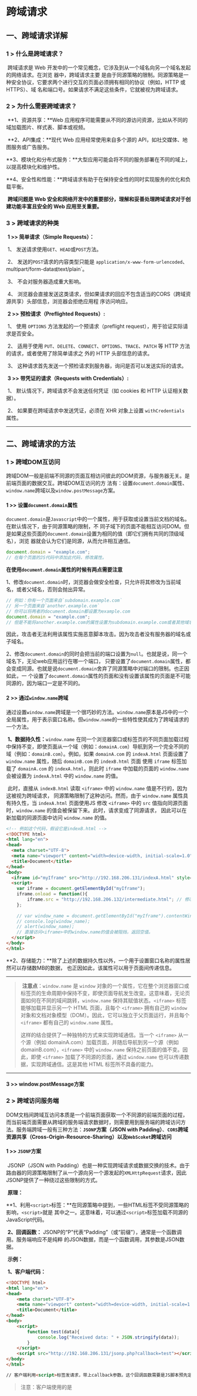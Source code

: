 # 跨域请求

## 一、跨域请求详解

### 	1 > 什么是跨域请求？

​		跨域请求是 Web 开发中的一个常见概念，它涉及到从一个域名向另一个域名发起的网络请求。在浏览	器中，跨域请求主要	是由于同源策略的限制。同源策略是一种安全协议，它要求两个进行交互的页面必须拥有相同的协议（例如，HTTP 或 HTTPS）、域	名和端口号。如果请求不满足这些条件，它就被视为跨域请求。

### 	2 > 为什么需要跨域请求？

​		**1、资源共享：**Web 应用程序可能需要从不同的源访问资源，比如从不同的域加载图片、样式表、脚本或视频。

​		**2、API集成：**现代 Web 应用经常使用来自多个源的 API，如社交媒体、地图服务或广告服务。

​		**3、模块化和分布式服务：**大型应用可能会将不同的服务部署在不同的域上，以提高模块化和维护性。

​		**4、安全性和性能：**跨域请求有助于在保持安全性的同时实现服务的优化和负载平衡。

​		**跨域问题是 Web 安全和网络开发中的重要部分，理解和妥善处理跨域请求对于创建功能丰富且安全的 	Web 应用至关重要。**

### 	3 > 跨域请求的种类

​		**1 >> 简单请求（Simple Requests）：**

​			1、 发送请求使用`GET`、`HEAD`或`POST`方法。

​			2、 发送的`POST`请求的内容类型只能是 `application/x-www-form-urlencoded`、multipart/form-data` 或 `text/plain`。

​			3、 不会对服务器造成重大影响。

​			4、 浏览器会直接发送这类请求，但如果请求的回应不包含适当的CORS（跨域资源共享）头部信息，浏览器会拒绝应用程		序访问响应。

​		**2 >> 预检请求（Preflighted Requests）:**

​			1、 使用 `OPTIONS` 方法发起的一个预请求（preflight request），用于验证实际请求是否安全。

​			2、 适用于使用 `PUT`、`DELETE`、`CONNECT`、`OPTIONS`、`TRACE`、`PATCH` 等 HTTP 方法的请求，或者使用了除简单请求之		外的 HTTP 头部信息的请求。

​			3、 这种请求首先发送一个预检请求到服务器，询问是否可以发送实际的请求。

​		**3 >> 带凭证的请求（Requests with Credentials）:**

​			1、 默认情况下，跨域请求不会发送任何凭证（如 cookies 和 HTTP 认证相关数据）。

​			2、 如果要在跨域请求中发送凭证，必须在 XHR 对象上设置 `withCredentials` 属性。

---



## 二、跨域请求的方法



### 	1 >  跨域DOM互访问

​		跨域DOM一般是前端不同源的页面互相访问彼此的DOM资源，与服务器无关。是前端页面的数据交互。跨域DOM互访问的方	法有：设置`document.domain`属性、`window.name`跨域以及`window.postMessage`方案。

#### 			1 >> 设置`document.domain`属性

​		`document.domain`是`Javascript`中的一个属性，用于获取或设置当前文档的域名。在默认情况下，由于同源策略的限制，不	同子域下的页面不能相互访问DOM。但是如果这些页面的`document.domain`设置为相同的值（即它们拥有共同的顶级域名），浏览	器就会认为它们是同源，从而允许相互通信。

```javascript
document.domain = "example.com";
// 在每个页面的JS代码中添加此代码，修改属性。
```

​		**在使用`document.domain`属性的时候有两点需要注意**

​		1、修改`document.domain`时，浏览器会做安全检查，只允许将其修改为当前域名，或者父域名，否则会抛出异常。

```javascript
// 例如：你有一个页面来自`subdomain.example.com`
// 另一个页面来自`another.example.com`
// 你可以将两者的document.domain都设置为example.com
document.domain = "example.com";
// 但是不能将another.example.com的属性设置为subdomain.example.com或者其他域名。
```

​		因此，攻击者无法利用该属性实施恶意脚本攻击。因为攻击者没有服务器的域名或子域名。

​		2、修改`document.domain`的同时会把当前的端口设置为`null`。也就是说，同一个域名下，无论web应用运行在哪一个端口，	只要设置了`document.domain`属性，都会变成同源。也就是说`document.domain`舍弃了同源策略中对端口的限制。也正因如此，一	个设置了`document.domain`属性的页面和没有设置该属性的页面是不可能同源的，因为端口一定是不同的。

#### 2 >> 通过`window.name`跨域

​		通过设置`window.name`跨域是一个很巧妙的方法。`window.name`原本是JS中的一个全局属性，用于表示窗口名称。但`window.name`的一些特性使其成为了跨域请求的一个方法。

​		**1、数据持久性：**`window.name` 在同一个浏览器窗口或标签页的不同页面加载过程中保持不变，即使页面从一个域（例如：`domainA.com`）导航到另一个完全不同的域（例如：`domainB.com`）。例如，如果 	`domainA.com` 的 `indexA.html` 页面设置了 `window.name` 属性，随后 `domainB.com` 的 `indexB.html` 页面	使用 `iframe` 标签加载了 `domainA.com` 的 `indexA.html`，则此时 `iframe` 中加载的页面的 `window.name` 	会被设置为 `indexA.html` 中的 `window.name` 的值。

​		此时，直接从 `indexB.html` 读取 `<iframe>` 中的 `window.name` 值是不行的，因为这被视为跨域请求，	同源策略限制了这种访问。然而，由于 `window.name` 属性具有持久性，当 `indexA.html` 页面使用JS 修改 	`<iframe>` 中的 `src` 值指向同源页面时，`window.name` 的值会被保留下来。此时，请求变成了同源请求，	因此可以在新加载的同源页面中访问 `window.name` 的值。

```html
<!-- 例如这个代码，假设它是indexB.html -->
<!DOCTYPE html>
<html lang="en">
<head>
  <meta charset="UTF-8">
  <meta name="viewport" content="width=device-width, initial-scale=1.0">
  <title>Document</title>
</head>
<body>
  <iframe id="myIframe" src="http://192.168.206.131/indexA.html" style="display:none;"></iframe>
  <script>
    var iframe = document.getElementById("myIframe");
    iframe.onload = function(){
     	iframe.src = "http://192.168.206.132/intermediate.html"; // 修改src为同源页面。
    };
      
    // var window_name = document.getElementById("myIframe").contentWindow.name;
    // console.log(window_name);
    // alert(window_name);
    // 直接访问<iframe>中的window.name的值会被阻挡，返回空值。
  </script>
</body>
</html>
```

​		**2、存储能力：**除了上述的数据持久性以外，一个用于设置窗口名称的属性居然可以存储数MB的数据，	也正因如此，该属性可以用于页面间传递信息。

---

> ​	**注意点**：`window.name` 是 `window` 对象的一个属性，它在整个浏览器窗口或标签页的生命周期中保持不变，即使页面导航发生改变。这意味着，无论页面如何在不同的域间跳转，`window.name` 保持其赋值状态。`<iframe>` 标签能够加载并显示另一个 HTML 页面，且每个 `<iframe>` 拥有自己的 `window` 对象和文档对象模型（DOM）。因此，它可以独立于父页面运行，并且每个 `<iframe>` 都有自己的 `window.name` 属性。
>
> 这样的结合提供了一种独特的方式来实现跨域通信。当一个 `<iframe>` 从一个源（例如 domainA.com）加载页面，并随后导航到另一个源（例如 domainB.com），`<iframe>` 中的 `window.name` 保持之前页面的值不变。因此，即使 `<iframe>` 加载了不同源的页面，通过 `window.name` 也可以传递数据，实现跨域通信。这是其他 HTML 标签所不具备的能力。

---

#### 3 >> window.postMessage方案





### 2 > 跨域访问服务端

​	DOM文档间跨域互访问本质是一个前端页面获取一个不同源的前端页面的过程，而当前端页面需要从跨域的服务端请求数据时，则需要用到服务端的跨域访问方法。服务端跨域一般有三种方法：**`JSONP`方案（JSON with Padding）**、**`CORS`跨域资源共享（Cross-Origin-Resource-Sharing）**以及**`WebScoket`跨域访问**

#### 1 >> `JSONP`方案

​	JSONP（JSON with Padding）也是一种实现跨域请求或数据交换的技术。由于路由器的同源策略限制了从一个源向另一个源发起的`XMLHttpRequest`请求，因此JSONP提供了一种绕过这些限制的方式。



​	**原理：**

​		**1、利用`<script>`标签：**在同源策略中提到，一些HTML标签不受同源策略的影响，`<script>`就是	其中之一。这意味着，可以通过`<script>`标签加载不同源的JavaScript代码。

​		**2、回调函数：** JSONP的“P”代表“Padding”（或“前缀”），通常是一个函数调用。服务端响应不是纯粹	的JSON数据，而是一个函数调用，其参数是JSON数据。



​	**示例：**

​		**1、客户端代码：**

```html
<!DOCTYPE html>
<html lang="en">
<head>
    <meta charset="UTF-8">
    <meta name="viewport" content="width=device-width, initial-scale=1.0">
    <title>Document</title>
</head>
<body>
    <script>
        function test(data){
            console.log("Received data: " + JSON.stringify(data));
        }
    </script>
    <script src="http://192.168.206.131/jsonp.php?callback=test"></script>
</body>
</html>

// 客户端利用<script>标签发请求，带上callback参数。这个回调函数需要是JS脚本预先定义好的函数名。
```

> 注意：客户端使用的是<script>标签请求数据，而<script>标签请求外部JS代码是不受同源策略限制的。所以需要注意的是，这个<script>请求获得的数据本质是JS代码。

​		**2、服务端代码：**

```php
<?php
    $data = array( // 定义一个数组
        'name' => 'John',
        'age' => 25,
        'city' => 'New York'
    );

    if (isset($_GET['callback'])) { // 判断是否有回调函数参数
        header('Content-Type: text/javascript');
        echo $_GET['callback'] . '(' . json_encode($data) . ');'; // 将数组序列化为json字符串。拼接回调函数，使其成为JS代码。
    } else {
        header('Content-Type: application/x-json');
        echo json_encode($data);
    }
```

>注意第10行代码，这一段拼接了一段JS代码，并将其响应给前端。
>例如： 假设前端发起的请求为："http://192.168.206.131/jsonp.php?callback=alert"
>后端响应的值为：JSON。那么后端代码会响应拼接为如下内容：

```javascript
// 由于这一段 'echo $_GET['callback'] . '(' . json_encode($data) . ');';''
// 因此响应被拼接为：
alert("JSON")
```

> 因此，这段后端代码返回值其实是一段JS代码。也正因如此，即符合<script>请求数据的格式，同时绕过了同源策略的限制。



​	**缺点**

​		**1、安全问题：**JSONP有潜在的安全风险，因为它允许执行来自第三方服务器的脚本。如果第三方服务器不可信，这可能导致跨站脚本攻击（XSS）。

​		**2、请求方法限制为GET：**JSONP仅支持GET请求，这限制了它的用途，尤其是对于需要POST、PUT、DELETE等HTTP方法的应用。

​		**3、错误处理不足：**与XMLHttpRequest或Fetch API相比，JSONP在错误处理方面提供的支持较少。



​	**总结**

​		由于上述各种缺点，JSONP仅可作为跨源方案的一种，但不被大规模使用，因为有更好的替代方案：CORS。CORS在各方面都比JSONP要跟适合在跨域请求的时候使用，因为其就是为跨域请求设计的。



#### 2 >> `CORS`跨域资源共享

​		**概述：**CORS（Cross-Origin Resource Sharing 跨源资源共享，通俗译为跨域资源共享）是一种基于HTTP头的机制，该机制通过允许服务器标识除了它自己以外的其他源，使得浏览器允许这些源访问加载自己的资源。跨源资源共享还通过一种机制来检查服务器是否会允许要发送的真实请求，该机制通过浏览器发起一个到服务器托管的跨源资源的“预检”请求。在预检中，浏览器发送的头中标示有 HTTP 方法和真实请求中会用到的头。预检请求（preflight request）在后面还会讲到。



​		**CORS应用场景：**

​			在下面的场景中需要CORS策略来确保资源安全共享。

​			**1、由`XMLHttpRequest`或`Fetch API`发起的跨源HTTP请求：**当一个网页尝试使用JavaScript脚本发送一个数据请求（通过`XMLHttpRequest`或`Fetch API`）的时候，会涉及到CORS。如果目标服务器没有通过CORS头部明确允许跨源请求，浏览器将阻止这些请求。

​			**2、Web字体（通过 @font-face 使用跨源字体资源）：**网站设计中经常会用到来自其他源的字体文件。为了在CSS中使用这些跨源字体资源（如TrueType字体），需要目标服务器支持CORS，允许字体资源的跨源使用。

​			**3、WebGL贴图：**在使用WebGL进行3D渲染时，可能需要加载来自其他源的贴图（纹理）。这同样需要目标服务器通过CORS允许跨源访问。

​			**4、使用 `drawImage() `将图片或视频画面绘制到 canvas：**当使用HTML的 `<canvas>` 元素绘制来自不同源的图像或视频时（例如，使用 `drawImage()` 方法），CORS同样是必要的。如果图像或视频源没有正确的CORS响应头，浏览器会限制对这些资源的访问，以避免安全问题，如跨站脚本攻击。

​			**5、来自图像的 CSS 图形：**CSS可以使用来自不同源的图像作为图形装饰（例如，背景图片）。如果这些图像资源没有适当的CORS设置，它们可能无法在网页上正确显示。

---

> ​			由于不考虑前端开发，所以本文主要讨论第一种使用场景，即复杂请求与CORS相关。

---

​		**哪些请求场景可以不需要CORS：**

​			**1、简单请求（simple request）：**简单请求是跨源请求的一种，其特点是不会触发CORS。一个HTTP请求如何被视为简单请求后面会讲到。

​			**2、从脚本中加载资源：**当Web页面从其他源加载脚本（如`<script src="...">`）时，这些请求不受CORS限制。前面提到`<script>`标签不受同源策略的限制，更不用说是专门为了克服同源策略的CORS了。这样做允许从CDN等外部源加载库和框架。

​			**3、样式表和媒体资源：**同上，`<link>`标签或`@import`从其他源加载CSS样式表也不受同源策略和CORS影响。类似的还有`<img>`、`<vidio>`以及`<audio>`等标签也可以跨源加载，不需要CORS。

​			**4、其他嵌入的资源：**通过`<iframe>`嵌入的页面，通过`<obiect>`、`<embed>`和`<applet>`嵌入的资源同样不需要CORS。

​			**5、Public APIs：**公开的API（数据接口）如果设计为可以被跨域请求，则一般会主动设置CORS头部以允许任何来源的请求，这种情况也不需要客户端设置CORS。



​		**功能概述**

​			CORS新增了一组HTTP标头字段，允许服务器声明哪些源站通过浏览器有权限访问哪些资源。另外，规范要求对那些可能对服务器数据产生副作用的HTTP请求方法（特别是GET以外的HTTP请求），浏览器必须首先使用`OPTIONS`方法发起一个预检请求（preflight request），从而获知服务端是否允许该跨源请求。服务器确认请求之后，才发起实际的HTTP请求。在预检请求的返回中，服务器端也可以通知客户端，是否需要携带身份凭证（例如Cookie和HTTP认证相关数据）。CORS请求失败会产生错误，但是为了安全，在JavaScript代码层面无法获知具体问题，只能查看浏览器控制台。



​		**访问控制场景**

​			通过三个场景来演示跨源资源共享机制的工作原理。

​		**1 >>> 简单请求：**

​			上面提到简单请求不会触发CORS预检机制，不需要发送一个`HTTP OPTIONS`情求来询问服务器是否允许跨源访问。那么如何判断一个HTTP请求是否是简单请求呢？根据官方文档，若请求满足所有下述条件**（注意是所有条件）**，则该请求可视为简单请求：

​			**1、请求方法：**简单请求必须是`GET`、`HEAD`或`POST`请求方法之一。

​			**2、允许的HTTP头部：**简单请求只能包含某些特定的HTTP头部。除了浏览器自动设置的标准头部（如`Connection`、`User-Agent`）之外，只有以下几种头部被允许：

```http
-----------------------------------------
1、Accept: 告诉服务器客户端能够处理的内容类型
2、Accept-Language: 告诉服务器客户偏好的语言
3、Content-Language: 告诉服务器请求主体中使用的语言
4、Content-Type: 告诉服务器请求的主体的媒体类型
5、Range: 用于请求文档的部分内容（只允许简单的范围标头值，如`bytes=256-`）
```

​			**3、Content-Type标头的媒体类型：**当使用POST方法时，`Content-Type`头部的值被限制为以下三种之一：

```http
-----------------------------------------
1、text/plain: 纯文本格式
2、multipart/form-data: 用于文件上传，与HTML表单中的`enctype`属性值相同。
3、application/x-www-form-urlencoded: 标准的编码格式，与HTML表单的默认类型相同
```

​			**4、`XMLHttpRequest`上传监听器：**如果请求是使用 [`XMLHttpRequest`](https://developer.mozilla.org/zh-CN/docs/Web/API/XMLHttpRequest) 对象发出的，在返回的 		`XMLHttpRequest.upload` 对象属性上没有注册任何事件监听器；也就是说，给定`XMLHttpRequest` 实例 `xhr`，没有调用 `xhr.upload.addEventListener()`，以监听该上传请求。

​			**5、没有使用`ReadableStream`对象：**

​				`ReadableStream`对象是一种可以用来读取数据流的Web API。它们常用于处理大型数据集或者需要按块读取的数据，例如视频流或大型文件。

​			在简单请求中，你不能使用`ReadableStream`对象发送数据。这是因为使用数据流意味着请求可能涉及大量数据的连续传输，这超出了简单请求的范围。

​			简单请求通常包含更静态的数据负载，如字符串或JSON对象，而不是连续流动的数据。因此，如果一个请求使用了`ReadableStream`对象，它就会被视为非简单请求，可能需要进行CORS预检。

> 注意：一个HTTP请求只有同时满足上述五个条件，才能成为简单请求。任何一个条件不满足都将触发CORS的预检机制，成为预检请求。这些条件共同作用于确保请求不涉及复杂的数据类型或交互方式，从而满足Web的跨源请求安全策略。简单请求只是不会触发CORS的预检机制，但仍然受同源策略的约束。

​		**验证简单请求**

​		在客户端 http://192.168.206.132/CORS/request.html 页面向服务端发起请求

```html
<!-- http://192.168.206.132/CORS/request.html -->
<!DOCTYPE html>
<html lang="en">
<head>
    <meta charset="UTF-8">
    <meta name="viewport" content="width=device-width, initial-scale=1.0">
    <title>Document</title>
</head>
<body>
    <button onclick="sendRequest()">Click</button>
    <script>
        function sendRequest() {
            const xhr = new XMLHttpRequest();
            const url = "http://192.168.206.131/CORS/response.php";
            // 定义当请求状态变化时的处理函数
            xhr.onreadystatechange = function() {
                // 检查请求是否完成（状态4）且成功（状态码200）
                if (xhr.readyState === 4 && xhr.status === 200) {
                    // 这里处理请求成功的情况
                    console.log(xhr.responseText);
                } else if (xhr.readyState === 4) {
                    // 这里处理请求失败的情况
                    console.error("Request failed: " + xhr.status);
                }
            };
            // 配置GET请求
            xhr.open("GET", url);
            // 发送请求
            xhr.send();
        }
    </script>
</body>
</html>

```

> 这个代码使用`XMLHttpRequest`对象发送GET请求，属于简单请求。

​		点击发送按钮，观察HTTP请求头：

```http
GET /CORS/response.php HTTP/1.1
Host: 192.168.206.131
User-Agent: Mozilla/5.0 (Windows NT 10.0; Win64; x64; rv:121.0) Gecko/20100101 Firefox/121.0
Accept: */*
Accept-Language: zh-CN,zh;q=0.8,zh-TW;q=0.7,zh-HK;q=0.5,en-US;q=0.3,en;q=0.2
Accept-Encoding: gzip, deflate
Origin: http://192.168.206.132			# Origin字段表明请求的来源
Connection: keep-alive
Referer: http://192.168.206.132/
Pragma: no-cache
Cache-Control: no-cache
```

​		这个请求被同源策略拦截了，查看控制台，看看为什么被拦截

![image-20240115170049256](../img/image-20240115170049256.png)

​		浏览器提示，响应头里面没有`Access-Control-Allow-Origin`字段，看看响应头：

```http
HTTP/1.1 200 OK
Server: nginx/1.14.0 (Ubuntu)
Date: Mon, 15 Jan 2024 09:16:33 GMT
Content-Type: text/html; charset=UTF-8
Transfer-Encoding: chunked
Connection: keep-alive
Content-Encoding: gzip
```

​		确实没有这个字段，因此无法跨域请求数据，接下来在服务端http://192.168.206.131/CORS/response.php修改代码，添加`Access-Control-Allow-Origin`字段，并设置允许客户端访问：

```php
// http://192.168.206.131/CORS/response.php
<?php
header("Access-Control-Allow-Origin: *"); 	# 允许来自任何源的请求
header("Access-Control-Allow-Origin: http://192.168.206.132");	# 允许来自特定源的请求
echo "Hello!!!";
```

​		修改完成之后再看一下HTTP响应头：

```http
HTTP/1.1 200 OK
Server: nginx/1.14.0 (Ubuntu)
Date: Mon, 15 Jan 2024 09:08:37 GMT
Content-Type: text/html; charset=UTF-8
Transfer-Encoding: chunked
Connection: keep-alive
Access-Control-Allow-Origin: http://192.168.206.132  # 允许特定源请求数据
Content-Encoding: gzip
```

​		如此，客户端收到了响应：

![image-20240115171248261](../img/image-20240115171248261.png)

​		**2 >>> 预检请求**

​			前面一直在讲预检请求，那么什么是预检请求呢？与简单请求不同，“需预检的请求”要求必须首先使用`OPTIONS`方法发起一个预检请求到服务器，以获知服务器是否允许实际请求。而由于简单请求不用获知服务器是否允许实际请求，因此，虽然同源策略阻挡了脚本获取跨源数据，但是数据还是响应到前端了：

![image-20240115171922583](../img/image-20240115171922583.png)

​			而如果是发送预检请求，服务器不允许跨域请求的话，则根本不会有数据被响应到前端。预检请求		的使用可以避免跨域请求对服务器的用户数据产生未预期的影响。

#### 3 >> `WebScoket`跨域访问

